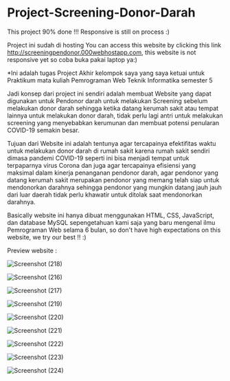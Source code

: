 # Project-Screening-Donor-Darah

This project 90% done !!!
Responsive is still on process :)

Project ini sudah di hosting
You can access this website by clicking this link http://screeningpendonor.000webhostapp.com, this website is not responsive yet so coba buka pakai laptop ya:)


*Ini adalah tugas Project Akhir kelompok saya yang saya ketuai untuk Praktikum mata kuliah Pemrograman Web Teknik Informatika semester 5

   Jadi konsep dari project ini sendiri adalah membuat Website yang dapat digunakan untuk Pendonor darah untuk melakukan Screening sebelum melakukan donor darah sehingga ketika datang kerumah sakit atau tempat lainnya untuk melakukan donor darah, tidak perlu lagi antri untuk melakukan screening yang menyebabkan kerumunan dan membuat potensi penularan COVID-19 semakin besar.

   Tujuan dari Website ini adalah tentunya agar tercapainya efektifitas waktu untuk melakukan donor darah di rumah sakit karena rumah sakit sendiri dimasa pandemi COVID-19 seperti ini bisa menjadi tempat untuk terpaparnya virus Corona dan juga agar tercapainya efisiensi yang maksimal dalam kinerja penanganan pendonor darah, agar pendonor yang datang kerumah sakit merupakan pendonor yang memang telah siap untuk mendonorkan darahnya sehingga pendonor yang mungkin datang jauh jauh dari luar daerah tidak perlu khawatir untuk ditolak saat mendonorkan darahnya.

Basically website ini hanya dibuat menggunakan HTML, CSS, JavaScript, dan database MySQL sepengetahuan kami saja yang baru mengenal ilmu Pemrograman Web selama 6 bulan, so don't have high expectations on this website, we try our best !! :) 

Preview website : 

![Screenshot (218)](https://user-images.githubusercontent.com/90816980/145662676-b900035a-4193-47d6-b6d6-6c729ba15c82.png)

![Screenshot (216)](https://user-images.githubusercontent.com/90816980/145662669-655388bd-e0d5-430c-8814-33388d2484c5.png)

![Screenshot (217)](https://user-images.githubusercontent.com/90816980/145662675-1172edc5-ad54-45d0-84bc-5934acf22e92.png)

![Screenshot (219)](https://user-images.githubusercontent.com/90816980/145662681-db916986-c95d-4c06-9e8e-473520ae4c88.png)

![Screenshot (220)](https://user-images.githubusercontent.com/90816980/145662684-87b1ef84-d1ed-436b-a6e6-bf1180cb7775.png)

![Screenshot (221)](https://user-images.githubusercontent.com/90816980/145662685-f430d98f-7af1-4b2c-8277-e9eee68e530e.png)

![Screenshot (222)](https://user-images.githubusercontent.com/90816980/145662689-00e0d4c8-66e9-4ab5-a508-7c7d41a14746.png)

![Screenshot (223)](https://user-images.githubusercontent.com/90816980/145662691-ca69361b-47ac-4207-bfd9-986c14e67f84.png)

![Screenshot (224)](https://user-images.githubusercontent.com/90816980/145662693-0031a2be-4941-4687-86a0-f5ade4b346e9.png)
